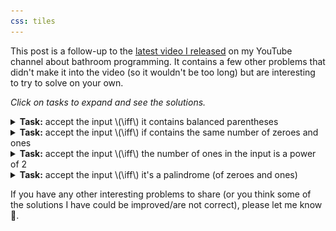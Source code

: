 ```yaml
---
css: tiles
---
```


This post is a follow-up to the [latest video I released](TODO) on my YouTube channel about bathroom programming. It contains a few other problems that didn't make it into the video (so it wouldn't be too long) but are interesting to try to solve on your own.

_Click on tasks to expand and see the solutions._

<details>
	<summary><strong>Task:</strong> accept the input \(\iff\) it contains balanced parentheses</summary>

	<div markdown="1">
A simple solution that has the time complexity \(\mathcal{O}(n)\) can be found in the video, so this solution concerns only the faster \(\mathcal{O}(\log n)\) one, which is asymptotically optimal.

The idea is to count, how many parentheses we've seen so far and store it in the columns of the tiling as a binary number. When we see a one, we increment -- if the previous bit was 0, we put 1 to the right and don't carry. If it was a 1, we put 0 and do carry (see the diagram above). Same goes for decrementing:

{: .inverse-invert}
![](/assets/bathroom-tile-programming/parentheses.png)

If we wanted to make the tileset a little more concise, we could exchange the red color (that is mostly there for clarity) with a zero, yielding the following:

{: .inverse-invert}
![](/assets/bathroom-tile-programming/parentheses_minimal.png)
</div>
</details>

<details>
	<summary><strong>Task:</strong> accept the input \(\iff\) if contains the same number of zeroes and ones</summary>
	<div markdown="1">
The solution is very similar to the previous example. We're again counting in binary. The main difference is that we can go "negative" (since there can sometimes be more zeroes and sometimes more ones), which we handle by counting with two different sets of tiles for positive and negative numbers.

The time complexity is \(\mathcal{O}(\log n)\).
</div>

</details>
<details>
	<summary><strong>Task:</strong> accept the input \(\iff\) the number of ones in the input is a power of 2</summary>
	<div markdown="1">
The main trick here is to realize that numbers in the form \(2^n - 1\) are made out of \(n\) ones in binary, which we can match against the right side of the wall when filling from the left. The only thing we have to figure out is how to subtract one -- this we can do with a different left color and a set of tiles that simply ignore the first one on the input and only then start the count, which is the same as the previous task.

{: .inverse-invert}
![](/assets/bathroom-tile-programming/power_of_two.png)

The time complexity is \(\mathcal{O}(\log n)\).
</div>
</details>

<details>
	<summary><strong>Task:</strong> accept the input \(\iff\) it's a palindrome (of zeroes and ones)</summary>
	<div markdown="1">
The idea behind the solution is to connect the first and last character and move the rest of the string to the next level. The side colors are there for the odd-size blocks end up in the middle (if the length of the palindrome is odd).

{: .inverse-invert}
![](/assets/bathroom-tile-programming/palindrome.png)
</div>

The time complexity is \(\mathcal{O}(n)\).
</details>

If you have any other interesting problems to share (or you think some of the solutions I have could be improved/are not correct), please let me know 🙂.
